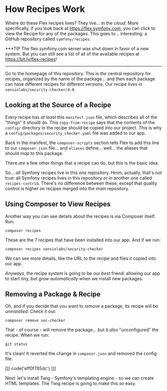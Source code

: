 # How Recipes Work

Where do these Flex recipes lives? They live... in the *cloud*. More specifically,
if you look back at https://flex.symfony.com, you can click to view the Recipe for
any of the packages. This goes to... interesting: a GitHub repository called
`symfony/recipes`.

***TIP
The flex.symfony.com server was shut down in favor of a new system. But you can still
see a list of all of the available recipes at https://bit.ly/flex-recipes!
***

Go to the homepage of this repository. This is *the* central repository for recipes,
organized by the name of the package... and then each package can have different
recipes for different versions. Our recipe lives in `sensiolabs/security-checker/4.0`.

## Looking at the Source of a Recipe

Every recipe has *at least* this `manifest.json` file, which describes all of the
"things" it should do. This `copy-from-recipe` says that the contents of the
`config/` directory in the recipe should be copied into our project. *This* is
why a `config/packages/security_checker.yaml` file was added to our app.

Back in the manifest, the `composer-scripts` section tells Flex to add this line
to our `composer.json` file... and `aliases` define... well... the aliases that
should *map* to this package.

There *are* a few other things that a recipe can do, but this is the basic idea.

So... *all* Symfony recipes live in this *one* repository. Hmm, actually, that's
not true: all Symfony recipes lives in this repository *or* in another one called
`recipes-contrib`. There's no difference between these, except that quality
control is higher on recipes merged into the *main* repository.

## Using Composer to View Recipes

Another way you can see details about the recipes is via Composer itself. Run:

```terminal
composer recipes
```

These are the 7 recipes that have been installed into our app. And if we run:

```terminal
composer recipes sensiolabs/security-checker
```

We can see more details, like the URL to the recipe and files it copied into
our app.

*Anyways*, the recipe system is going to be our *best* friend: allowing our app
to start tiny, but grow *automatically* when we install new packages.

## Removing a Package & Recipe

Oh, and if you decide that you want to *remove* a package, its recipe will
be *uninstalled*. Check it out:

```terminal
composer remove sec-checker
```

That - of course - will remove the package... but it *also* "unconfigured" the
recipe. When we run:

```terminal
git status
```

It's clean! It reverted the change in `composer.json` and removed the config file.

[[[ code('eff0f785dc') ]]]

Next: let's install Twig - Symfony's templating engine - so we can create HTML
templates. The Twig recipe is going to make this *so* easy.
